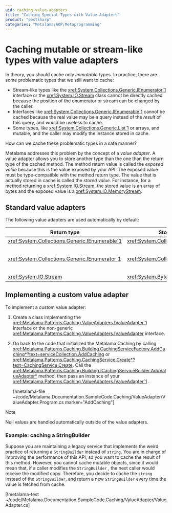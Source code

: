 ```yaml
---
uid: caching-value-adapters
title: "Caching Special Types with Value Adapters"
product: "postsharp"
categories: "Metalama;AOP;Metaprogramming"
---
```

# Caching mutable or stream-like types with value adapters

In theory, you should cache only _immutable_ types. In practice, there are some problematic types that we still want to cache:

* Stream-like types like the <xref:System.Collections.Generic.IEnumerator`1> interface or the <xref:System.IO.Stream> class cannot be directly cached because the position of the enumerator or stream can be changed by the caller. 
* Interfaces like <xref:System.Collections.Generic.IEnumerable`1> cannot be cached because the real value may be a query instead of the _result_ of this query, and would be useless to cache. 
* Some types, like <xref:System.Collections.Generic.List`1> or arrays, and mutable, and the caller may modify the instance stored in cache.

How can we cache these problematic types in a safe manner?

Metalama addresses this problem by the concept of a *value adapter*. A value adapter allows you to store another type than the one than the return type of the cached method. The method return value is called the *exposed value* because this is the value exposed by your API. The exposed value must be type-compatible with the method return type. The value that is actually stored in cache is called the *stored value*. For instance, for a method returning a <xref:System.IO.Stream>, the stored value is an array of bytes and the exposed value is a <xref:System.IO.MemoryStream>. 


## Standard value adapters

The following value adapters are used automatically by default:

| Return type | Stored type | Exposed type | Comments |
|-------------------------------------------------|-------------|--------------|----------|
| <xref:System.Collections.Generic.IEnumerable`1> | <xref:System.Collections.Generic.List`1> | <xref:System.Collections.Generic.List`1> |  |
| <xref:System.Collections.Generic.IEnumerator`1> | <xref:System.Collections.Generic.List`1> | <xref:System.Collections.Generic.List`1.Enumerator> | The <xref:System.Collections.IEnumerator.Reset> method is not supported by the exposed value.  |
| <xref:System.IO.Stream> | <xref:System.Byte> []  | <xref:System.IO.MemoryStream> |  |


## Implementing a custom value adapter


To implement a custom value adapter:

1. Create a class implementing the <xref:Metalama.Patterns.Caching.ValueAdapters.IValueAdapter`1> interface or the non-generic <xref:Metalama.Patterns.Caching.ValueAdapters.IValueAdapter> interface. 

2. Go back to the code that initialized the Metalama Caching by calling <xref:Metalama.Patterns.Caching.Building.CachingServiceFactory.AddCaching*?text=serviceCollection.AddCaching>  or <xref:Metalama.Patterns.Caching.CachingService.Create*?text=CachingService.Create>. Call the <xref:Metalama.Patterns.Caching.Building.ICachingServiceBuilder.AddValueAdapter*> method, then pass an instance of your <xref:Metalama.Patterns.Caching.ValueAdapters.IValueAdapter`1> .


    [!metalama-file ~/code/Metalama.Documentation.SampleCode.Caching/ValueAdapter/ValueAdapter.Program.cs marker="AddCaching"]

> [!NOTE]
> Null values are handled automatically outside of the value adapters.

### Example: caching a StringBuilder

Suppose you are maintaining a legacy service that implements the weird practice of returning a `StringBuilder` instead of `string`. You are in charge of improving the performance of this API, so you want to cache the result of this method. However, you cannot cache mutable objects, since it would mean that, if a caller modifies the `StringBuilder` , the next caller would receive the modified copy. Therefore, you decide to cache the `string` instead of the `StringBuilder`, and return a new `StringBuilder` every time the value is fetched from cache.

[!metalama-test ~/code/Metalama.Documentation.SampleCode.Caching/ValueAdapter/ValueAdapter.cs]